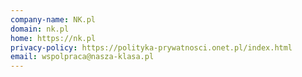 ```yaml
---
company-name: NK.pl
domain: nk.pl
home: https://nk.pl
privacy-policy: https://polityka-prywatnosci.onet.pl/index.html
email: wspolpraca@nasza-klasa.pl
---
```




